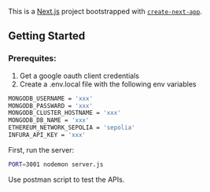 This is a [Next.js](https://nextjs.org/) project bootstrapped with [`create-next-app`](https://github.com/vercel/next.js/tree/canary/packages/create-next-app).

## Getting Started

### Prerequites:

1. Get a google oauth client credentials
2. Create a .env.local file with the following env variables

```bash
MONGODB_USERNAME = 'xxx'
MONGODB_PASSWARD = 'xxx'
MONGODB_CLUSTER_HOSTNAME = 'xxx'
MONGODB_DB_NAME = 'xxx'
ETHEREUM_NETWORK_SEPOLIA = 'sepolia'
INFURA_API_KEY = 'xxx'
```

First, run the server:

```bash
PORT=3001 nodemon server.js
```

Use postman script to test the APIs.
